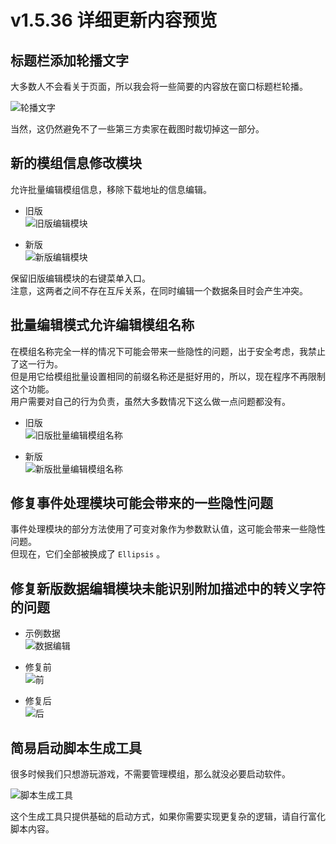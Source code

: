 
# v1.5.36 详细更新内容预览

## 标题栏添加轮播文字

大多数人不会看关于页面，所以我会将一些简要的内容放在窗口标题栏轮播。

![轮播文字](https://aloe.numlinka.com/s/00026.png)

当然，这仍然避免不了一些第三方卖家在截图时裁切掉这一部分。

## 新的模组信息修改模块 <Badge type="tip" text="新增" />

允许批量编辑模组信息，移除下载地址的信息编辑。

- 旧版<br/>
  ![旧版编辑模块](https://aloe.numlinka.com/s/00027.png)

- 新版<br/>
  ![新版编辑模块](https://aloe.numlinka.com/s/00028.png)

保留旧版编辑模块的右键菜单入口。<br/>
注意，这两者之间不存在互斥关系，在同时编辑一个数据条目时会产生冲突。

## 批量编辑模式允许编辑模组名称

在模组名称完全一样的情况下可能会带来一些隐性的问题，出于安全考虑，我禁止了这一行为。<br/>
但是用它给模组批量设置相同的前缀名称还是挺好用的，所以，现在程序不再限制这个功能。<br/>
用户需要对自己的行为负责，虽然大多数情况下这么做一点问题都没有。

- 旧版<br/>
  ![旧版批量编辑模组名称](https://aloe.numlinka.com/s/00029.png)

- 新版<br/>
  ![新版批量编辑模组名称](https://aloe.numlinka.com/s/00030.png)

## 修复事件处理模块可能会带来的一些隐性问题

事件处理模块的部分方法使用了可变对象作为参数默认值，这可能会带来一些隐性问题。<br/>
但现在，它们全部被换成了 `Ellipsis` 。

## 修复新版数据编辑模块未能识别附加描述中的转义字符的问题

- 示例数据<br/>
  ![数据编辑](https://aloe.numlinka.com/s/00031.png)

- 修复前<br/>
  ![前](https://aloe.numlinka.com/s/00032.png)

- 修复后<br/>
  ![后](https://aloe.numlinka.com/s/00033.png)

## 简易启动脚本生成工具

很多时候我们只想游玩游戏，不需要管理模组，那么就没必要启动软件。

![脚本生成工具](https://aloe.numlinka.com/s/00034.png)

这个生成工具只提供基础的启动方式，如果你需要实现更复杂的逻辑，请自行富化脚本内容。
